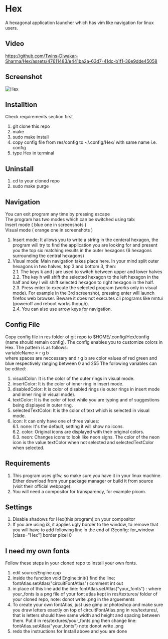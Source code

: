 # Hex
A hexagonal application launcher which has vim like navigation for linux users. 

## Video
https://github.com/Twins-Diwakar-Sharma/Hex/assets/47611483/e441ba2a-63d7-41dc-b1f1-36e9dde45058

## Screenshot
![Hex](https://github.com/Twins-Diwakar-Sharma/Hex/assets/47611483/5d16285a-e438-414e-ad2c-624f354fcce4)

## Installtion
Check requirements section first
1. git clone this repo
2. make
3. sudo make install
4. copy config file from res/config to ~/.config/Hex/ with same name i.e. config
5. type Hex in terminal

## Uninstall
1. cd to your cloned repo
2. sudo make purge

## Navigation
You can exit program any time by pressing escape\
The program has two modes which can be switched using tab: \
Insert mode ( blue one in screenshots )\
Visual mode ( orange one in screenshots )
1. Insert mode: It allows you to write a string in the centeral hexagon, the program will try to find the application you are looking for and present you the top six matching results in the outer hexagons (6 hexagons surrounding the central hexagons)
2.   Visual mode: Main navigation takes place here. In your mind split outer hexagons in two halves, top 3 and bottom 3, then:\
2.1.   The keys k and j are used to switch between upper and lower halves\
2.2.   The key h will shift the selected hexagon to the left hexagon in the half and key l will shift selected hexagon to right hexagon in the half.\
2.3.   Press enter to execute the selected program (works only in visual mode). For example in the 3rd screenshot, pressing enter will launch firefox web browser. Beware it does not executes cli programs like nmtui (poweroff and reboot works though).\
2.4.   You can also use arrow keys for navigation.

## Config File
Copy config file in res folder of git repo to $HOME/.config/Hex/config (name should remain config).
The config enables you to customize colors in Hex. The pattern is as follows:\
variableName = r g b\
where spaces are neccessary and r g b are color values of red green and blue respectively ranging between 0 and 255
The following variables can be edited:
1.  visualColor: It is the color of the outer rings in visual mode.
2.  insertColor: It is the color of inner ring in insert mode.
3.  disabledColor: It is color of disabled rings (ie outer rings in insert mode and inner ring in visual mode).
4.  textColor: It is the color of text while you are typing and of suggestions being displayed in outer ring.
5.  selectedTextColor: It is the color of text which is selected in visual mode.
6.  icon: It can only have one of three values:\
   6.1.    none: It's the default, setting it will show no icons.\
   6.2.    color: Original icons are displayed with their original colors.\
   6.3.    neon: Changes icons to look like neon signs. The color of the neon icon is the value textColor when not selected and selectedTextColor when selected.

## Requirements
1. This program uses glfw, so make sure you have it in your linux machine. Either download from your package manager or build it from source (visit their official webpage).
2. You will need a compositor for transparency, for example picom.

## Settings
1. Disable shadows for Hex(this program) on your compositor
2. If you are using i3, it applies ugly border to the window, to remove that you will have to add following line in the end of i3config: for_window [class="Hex"] border pixel 0


## I need my own fonts
Follow these steps in your cloned repo to install your own fonts.
1. edit source/Engine.cpp
2. inside the function void Engine::init() find the line: fontAtlas.setAtlas("circuitFontAtlas") comment int out
3. in place of this line add the line: fontAtlas.setAtlas("your_fonts") : where your_fonts is a png file of your font atlas kept in res/textures/ folder of your cloned repo, note: donot write .png in the arguements
4. To create your own fontAtlas, just use gimp or photoshop and make sure you draw letters exactly on top of circuitFontAtlas.png in res/textures/, that is letters should have same width and height and spacing between them. Put it in res/textures/your_fonts.png then change line: fontAtlas.setAtlas("your_fonts") note donot write .png
5. redo the instructions for Install above and you are done



